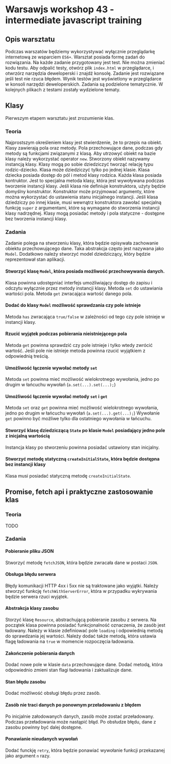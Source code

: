 # Warsawjs workshop 43 - intermediate javascript training

## Opis warsztatu

Podczas warszatów będziemy wykorzystywać wyłącznie przeglądarkę internetową ze wsparciem `ES6+`.
Warsztat posiada formę zadań do rozwiązania.
Na każde zadanie przygotowany jest test. 
Nie można zmieniać kodu testu.
Aby odpalić testy, otwórz plik `index.html` w przeglądarce, i otwrzórz narzędzia deweloperski i znajdź konsolę.
Zadanie jest rozwiązane jeśli test nie rzuca błędem.
Wynik testów jest wyświetlony w przeglądarce w konsoli narzędzi deweloperskich.
Zadania są podzielone tematycznie. W kolejnych plikach z testami zostały wydzielone tematy.


## Klasy

Pierwszym etapem warsztatu jest zrozumienie klas.

### Teoria

Najprostszym określeniem klasy jest stwierdzenie, że to przepis na obiekt.
Klasy zawierają pola oraz metody.
Pola przechowujące dane, podczas gdy metody są funkcjami związanymi z klasą.
Aby utrzowyć obiekt na bazie klasy należy wykorzystać operator `new`.
Stworzony obiekt nazywamy instancją klasy.
Klasy mogą po sobie dziedziczyć tworząć relację typu rodzic-dziecko.
Klasa może dziedziczyć tylko po jednej klasie.
Klasa dziecka posiada dostęp do pól i metod klasy rodzica.
Każda klasa posiada kontruktor.
Jest to specjalna metoda klasy, która jest wywoływana podczas tworzenie instancji klasy.
Jeśli klasa nie definiuje konstruktora, użyty będzie domyślny konstruktor.
Konstruktor może przyjmować argumenty, które można wykorzystać do ustawienia stanu inicjalnego instancji.
Jeśli klasa dziedziczy po innej klasie, musi wewnątrz konstruktora zawołać specjalną funkcję `super` z argumentami, które są wymagane do stworzenia instancji klasy nadrzędnej.
Klasy mogą posiadać metody i pola statyczne - dostępne bez tworzenia instancji klasy.

### Zadania

Zadanie polega na stworzeniu klasy, która będzie opisywała zachowanie obiektu przechowującego dane.
Taka abstrakcja często jest nazywana jako `Model`.
Dodatkowo należy stworzyć model dziedziczący, który będzie reprezentował stan aplikacji.

#### Stworzyć klasę `Model`, która posiada możliwość przechowywania danych. 
Klasa powinna udostępniać interfejs umożliwiający dostęp do zapisu i odczytu wyłącznie przez metody instancji klasy.
Metoda `set` do ustawiania wartości pola.
Metoda `get` zwracająca wartość danego pola.

#### Dodać do klasy `Model` możliwość sprawdzania czy pole istnieje
Metoda `has` zwracająca `true/false` w zależności od tego czy pole istnieje w instancji klasy.

#### Rzucić wyjątek podczas pobierania nieistniejącego pola
Metoda `get` powinna sprawdzić czy pole istnieje i tylko wtedy zwrócić wartość.
Jeśli pole nie istnieje metoda powinna rzucić wyjątkiem z odpowiednią treścią.

#### Umożliwość łączenie wywołać metody `set`
Metoda `set` powinna mieć możliwość wielokrotnego wywołania, jedno po drugim w łańcuchu wywołań (`a.set(...).set(...);`)

#### Umożliwość łączenie wywołać metody `set` i `get`
Metoda `set` oraz `get` powinna mieć możliwość wielokrotnego wywołania, jedno po drugim w łańcuchu wywołań (`a.set(...).get(...);`)
Wywołanie `get` powinno być możliwe tylko dla ostatniego wywołania w łańcuchu.

#### Stworzyć klasę dziedziczącą `State` po klasie `Model` posiadający jedno pole z inicjalną wartością
Instancja klasy po stworzeniu powinna posiadać ustawiony stan inicjalny.

#### Stworzyć metodę statyczną `createInitialState`, która będzie dostępna bez instancji klasy
Klasa musi posiadać statyczną metodę `createInitialState`.


## Promise, fetch api i praktyczne zastosowanie klas

### Teoria
TODO


### Zadania

#### Pobieranie pliku JSON
Stworzyć metodę `fetchJSON`, która będzie zwracała dane w postaci `JSON`.

#### Obsługa błędu serwera
Błędy komunikacji HTTP 4xx i 5xx nie są traktowane jako wyjątki.
Należy stworzyć funkcję `fetchWithServerError`, która w przypadku wykrywania będzie serwera rzuci wyjątek.

#### Abstrakcja klasy zasobu
Storzyć klasę `Resource`, abstrachującą pobieranie zasobu z serwera.
Na początek klasa powinna posiadać funkcjonalność oznaczenia, że zasób jest ładowany.
Należy w klasie zdefiniować pole `loading` i odpowiednią metodą do sprawdzania jej wartości.
Należy dodać także metodą, która ustawia flagę ładowania na `true` w momencie rozpoczęcia ładowania.

#### Zakończenie pobierania danych
Dodać nowe pole w klasie `data` przechowujące dane.
Dodać metodą, która odpowiednio zmieni stan flagi ładowania i zaktualizuje dane.

#### Stan błędu zasobu
Dodać możliwość obsługi błędu przez zasób.

#### Zasób nie traci danych po ponownym przeładowaniu z błędem
Po inicjalnie załodowanych danych, zasób może zostać przeładowany. Podczas przeładowania może nastąpić błąd. Po obsłudze błędu, dane z zasobu powinny być dalej dostępne.

#### Ponawianie nieudanych wywołań
Dodać funckję `retry`, która będzie ponawiać wywołanie funkcji przekazanej jako argument `n` razy.

